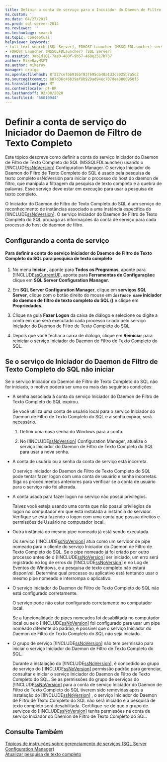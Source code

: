 ```yaml
---
title: Definir a conta de serviço para o Iniciador do Daemon de Filtro de Texto Completo | Microsoft Docs
ms.custom: ''
ms.date: 04/27/2017
ms.prod: sql-server-2014
ms.reviewer: ''
ms.technology: search
ms.topic: conceptual
helpviewer_keywords:
- full-text search [SQL Server], FDHOST Launcher (MSSQLFDLauncher) service account
- FDHOST Launcher (MSSQLFDLauncher) [SQL Server]
ms.assetid: 3ab1d101-7ae0-488f-9b57-468e2517b737
author: MikeRayMSFT
ms.author: mikeray
manager: craigg
ms.openlocfilehash: 8f327cefbb916bf83f695db40a1d3c3025b7a5d2
ms.sourcegitcommit: b87d36c46b39af8b929ad94ec707dee8800950f5
ms.translationtype: MT
ms.contentlocale: pt-BR
ms.lasthandoff: 02/08/2020
ms.locfileid: "66010944"
---
```

# <a name="set-the-service-account-for-the-full-text-filter-daemon-launcher"></a>Definir a conta de serviço do Iniciador do Daemon de Filtro de Texto Completo
  Este tópico descreve como definir a conta do serviço Iniciador do Daemon de Filtro de Texto Completo do SQL (MSSQLFDLauncher) usando o [!INCLUDE[ssNoVersion](../../includes/ssnoversion-md.md)] Configuration Manager. O serviço Iniciador do Daemon do Filtro de Texto Completo do SQL é usado pela pesquisa de texto completo ssNoVersion para iniciar o processo do host do daemon de filtro, que manipula a filtragem da pesquisa de texto completo e a quebra de palavras. Esse serviço deve estar em execução para usar a pesquisa de texto completo.  
  
 O Iniciador do Daemon de Filtro de Texto Completo do SQL é um serviço de reconhecimento de instâncias associado a uma instância específica do [!INCLUDE[ssNoVersion](../../includes/ssnoversion-md.md)]. O serviço Iniciador do Daemon de Filtro de Texto Completo do SQL propaga as informações da conta de serviço para cada processo do host do daemon de filtro.  
  
  
##  <a name="setting"></a>Configurando a conta de serviço  
  
#### <a name="to-set-the-sql-full-text-filter-daemon-launcher-service-account-for-full-text-search"></a>Para definir a conta do serviço Iniciador do Daemon de Filtro de Texto Completo do SQL para pesquisa de texto completo  
  
1.  No menu **Iniciar** , aponte para **Todos os Programas**, aponte para [!INCLUDE[ssCurrentUI](../../includes/sscurrentui-md.md)], aponte para **Ferramentas de Configuração**e clique em **SQL Server Configuration Manager**.  
  
2.  Em **SQL Server Configuration Manager**, clique em **serviços SQL Server**, clique com o botão direito do mouse em ***`instance name`* iniciador do daemon de filtro de texto completo do SQL ()** e clique em **Propriedades**.  
  
3.  Clique na guia **Fazer Logon** da caixa de diálogo e selecione ou digite a conta em que será executado cada processo criado pelo serviço Iniciador do Daemon de Filtro de Texto Completo do SQL.  
  
4.  Depois que você fechar a caixa de diálogo, clique em **Reiniciar** para reiniciar o serviço Iniciador do Daemon de Filtro de Texto Completo do SQL.  
  
  
##  <a name="error"></a>Se o serviço de Iniciador do Daemon de Filtro de Texto Completo do SQL não iniciar  
 Se o serviço Iniciador do Daemon de Filtro de Texto Completo do SQL não for iniciado, o motivo poderá ser uma ou mais das seguintes condições:  
  
-   A senha associada à conta do serviço Iniciador do Daemon de Filtro de Texto Completo do SQL expirou.  
  
     Se você utiliza uma conta de usuário local para o serviço Iniciador do Daemon de Filtro de Texto Completo do SQL e a senha expirar, será necessário.  
  
    1.  Definir uma nova senha do Windows para a conta.  
  
    2.  No [!INCLUDE[ssNoVersion](../../includes/ssnoversion-md.md)] Configuration Manager, atualize o serviço Iniciador do Daemon de Filtro de Texto Completo do SQL para usar a nova senha.  
  
-   A conta de usuário ou a senha da conta de serviço está incorreta.  
  
     O serviço Iniciador do Daemon de Filtro de Texto Completo do SQL pode tentar fazer logon com uma conta de usuário e senha incorretas. Siga os procedimentos anteriores para verificar se a conta de usuário para o serviço não foi alterada.  
  
-   A conta usada para fazer logon no serviço não possui privilégios.  
  
     Talvez você esteja usando uma conta que não possui privilégios de logon no computador em que está instalada a instância do servidor. Verifique se está fazendo o logon com uma conta que possua direitos e permissões de Usuário no computador local.  
  
-   Outra instância do mesmo pipe nomeado já está sendo executada.  
  
     Os serviço [!INCLUDE[ssNoVersion](../../includes/ssnoversion-md.md)] atua como um servidor de pipe nomeado para o cliente do serviço Iniciador do Daemon de Filtro de Texto Completo do SQL. Se o pipe nomeado já foi criado por outro processo antes de o [!INCLUDE[ssNoVersion](../../includes/ssnoversion-md.md)] ser iniciado, um erro será registrado no log de erros do [!INCLUDE[ssNoVersion](../../includes/ssnoversion-md.md)] e no Log de Eventos do Windows, e a pesquisa de texto completo não estará disponível.  Determine qual processo ou aplicativo está tentando usar o mesmo pipe nomeado e interrompa o aplicativo.  
  
-   O serviço Iniciador do Daemon de Filtro de Texto Completo do SQL não está configurado corretamente.  
  
     O serviço pode não estar configurado corretamente no computador local.  
  
     Se a funcionalidade de pipes nomeados foi desabilitada no computador local ou se o [!INCLUDE[ssNoVersion](../../includes/ssnoversion-md.md)] foi configurado para usar um pipe nomeado diferente do padrão, é possível que o serviço Iniciador do Daemon de Filtro de Texto Completo do SQL não seja iniciado.  
  
-   O grupo de serviço [!INCLUDE[ssNoVersion](../../includes/ssnoversion-md.md)] não tem permissão para iniciar o serviço Iniciador do Daemon de Filtro de Texto Completo do SQL.  
  
     Durante a instalação do [!INCLUDE[ssNoVersion](../../includes/ssnoversion-md.md)], é concedido ao grupo de serviço do [!INCLUDE[ssNoVersion](../../includes/ssnoversion-md.md)] permissão padrão para gerenciar, consultar e iniciar o serviço Iniciador do Daemon de Filtro de Texto Completo do SQL. Se as permissões do grupo de serviços do [!INCLUDE[ssNoVersion](../../includes/ssnoversion-md.md)] para a conta de serviço Iniciador do Daemon de Filtro de Texto Completo do SQL tiverem sido removidas após a instalação do [!INCLUDE[ssNoVersion](../../includes/ssnoversion-md.md)] , o serviço Iniciador do Daemon de Filtro de Texto Completo do SQL não será iniciado e a pesquisa de texto completo será desabilitada. Certifique-se de que o grupo de serviços do [!INCLUDE[ssNoVersion](../../includes/ssnoversion-md.md)] tenha permissões na conta de serviço Iniciador do Daemon de Filtro de Texto Completo do SQL.  
  
  
## <a name="see-also"></a>Consulte Também  
 [Tópicos de instruções sobre gerenciamento de serviços &#40;SQL Server Configuration Manager&#41;](../../database-engine/managing-services-how-to-topics-sql-server-configuration-manager.md)  
 [Atualizar pesquisa de texto completo](upgrade-full-text-search.md)  
  
  
